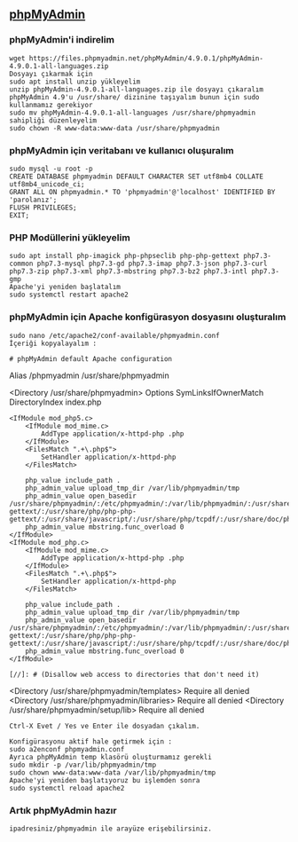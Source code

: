 ## [phpMyAdmin](https://www.linuxbabe.com/debian/install-phpmyadmin-apache-lamp-debian-10-buster)

### phpMyAdmin'i indirelim
    wget https://files.phpmyadmin.net/phpMyAdmin/4.9.0.1/phpMyAdmin-4.9.0.1-all-languages.zip
    Dosyayı çıkarmak için
    sudo apt install unzip yükleyelim
    unzip phpMyAdmin-4.9.0.1-all-languages.zip ile dosyayı çıkaralım
    phpMyAdmin 4.9'u /usr/share/ dizinine taşıyalım bunun için sudo kullanmamız gerekiyor
    sudo mv phpMyAdmin-4.9.0.1-all-languages /usr/share/phpmyadmin
    sahipliği düzenleyelim
    sudo chown -R www-data:www-data /usr/share/phpmyadmin
### phpMyAdmin için veritabanı ve kullanıcı oluşuralım
    sudo mysql -u root -p
    CREATE DATABASE phpmyadmin DEFAULT CHARACTER SET utf8mb4 COLLATE utf8mb4_unicode_ci;
    GRANT ALL ON phpmyadmin.* TO 'phpmyadmin'@'localhost' IDENTIFIED BY 'parolanız';
    FLUSH PRIVILEGES;
    EXIT;
### PHP Modüllerini yükleyelim
    sudo apt install php-imagick php-phpseclib php-php-gettext php7.3-common php7.3-mysql php7.3-gd php7.3-imap php7.3-json php7.3-curl php7.3-zip php7.3-xml php7.3-mbstring php7.3-bz2 php7.3-intl php7.3-gmp
    Apache'yi yeniden başlatalım
    sudo systemctl restart apache2
### phpMyAdmin için Apache konfigürasyon dosyasını oluşturalım
    sudo nano /etc/apache2/conf-available/phpmyadmin.conf
    İçeriği kopyalayalım :

    # phpMyAdmin default Apache configuration

Alias /phpmyadmin /usr/share/phpmyadmin

<Directory /usr/share/phpmyadmin>
    Options SymLinksIfOwnerMatch
    DirectoryIndex index.php

    <IfModule mod_php5.c>
        <IfModule mod_mime.c>
            AddType application/x-httpd-php .php
        </IfModule>
        <FilesMatch ".+\.php$">
            SetHandler application/x-httpd-php
        </FilesMatch>

        php_value include_path .
        php_admin_value upload_tmp_dir /var/lib/phpmyadmin/tmp
        php_admin_value open_basedir /usr/share/phpmyadmin/:/etc/phpmyadmin/:/var/lib/phpmyadmin/:/usr/share/php/php-gettext/:/usr/share/php/php-php-gettext/:/usr/share/javascript/:/usr/share/php/tcpdf/:/usr/share/doc/phpmyadmin/:/usr/share/php/phpseclib/
        php_admin_value mbstring.func_overload 0
    </IfModule>
    <IfModule mod_php.c>
        <IfModule mod_mime.c>
            AddType application/x-httpd-php .php
        </IfModule>
        <FilesMatch ".+\.php$">
            SetHandler application/x-httpd-php
        </FilesMatch>

        php_value include_path .
        php_admin_value upload_tmp_dir /var/lib/phpmyadmin/tmp
        php_admin_value open_basedir /usr/share/phpmyadmin/:/etc/phpmyadmin/:/var/lib/phpmyadmin/:/usr/share/php/php-gettext/:/usr/share/php/php-php-gettext/:/usr/share/javascript/:/usr/share/php/tcpdf/:/usr/share/doc/phpmyadmin/:/usr/share/php/phpseclib/
        php_admin_value mbstring.func_overload 0
    </IfModule>

</Directory>

	[//]: # (Disallow web access to directories that don't need it)
<Directory /usr/share/phpmyadmin/templates>
    Require all denied
</Directory>
<Directory /usr/share/phpmyadmin/libraries>
    Require all denied
</Directory>
<Directory /usr/share/phpmyadmin/setup/lib>
    Require all denied
</Directory>

	Ctrl-X Evet / Yes ve Enter ile dosyadan çıkalım.

	Konfigürasyonu aktif hale getirmek için :
	sudo a2enconf phpmyadmin.conf
	Ayrıca phpMyAdmin temp klasörü oluşturmamız gerekli
	sudo mkdir -p /var/lib/phpmyadmin/tmp
	sudo chown www-data:www-data /var/lib/phpmyadmin/tmp
	Apache'yi yeniden başlatıyoruz bu işlemden sonra
	sudo systemctl reload apache2
###	Artık phpMyAdmin hazır
	ipadresiniz/phpmyadmin ile arayüze erişebilirsiniz.